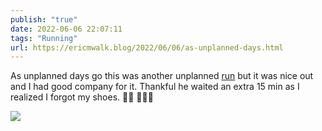 ```yaml
---
publish: "true"
date: 2022-06-06 22:07:11
tags: "Running"
url: https://ericmwalk.blog/2022/06/06/as-unplanned-days.html
---
```


As unplanned days go this was another unplanned [run](http://www.strava.com/activities/7266298648) but it was nice out and I had good company for it. Thankful he waited an extra 15 min as I realized I forgot my shoes. 🤦‍♂️ 🏃🏻‍♂️

![](https://ericmwalk.blog/uploads/2022/b68a913418.jpg)
